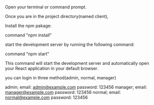 Open your terminal or command prompt.


Once you are in the project directory(named client),

Install the npm pakage:

command "npm install"

start the development server by running the following command:

command "npm start"

This command will start the development server and automatically open your React application in your default browser.


you can login in three method(admin, normal, manager)

admin; email: admin@example.com
       password: 123456
manager; email: manager@example.com
       password: 123456
normal; email: normal@example.com
       password: 123456
